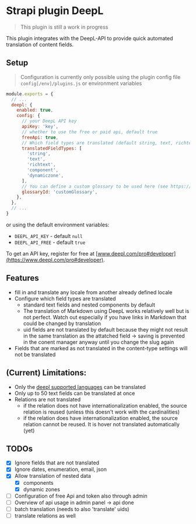 # Strapi plugin DeepL

> This plugin is still a work in progress

This plugin integrates with the DeepL-API to provide quick automated translation of content fields.

## Setup

> Configuration is currently only possible using the plugin config file `config[/env]/plugins.js` or environment variables

```js
module.exports = {
  // ...
  deepl: {
    enabled: true,
    config: {
      // your DeepL API key
      apiKey: 'key',
      // whether to use the free or paid api, default true
      freeApi: true,
      // Which field types are translated (default string, text, richtext, components and dynamiczones)
      translatedFieldTypes: [
        'string',
        'text',
        'richtext',
        'component',
        'dynamiczone',
      ],
      // You can define a custom glossary to be used here (see https://www.deepl.com/docs-api/managing-glossaries/)
      glossaryId: 'customGlossary',
    },
  },
  // ...
}
```

or using the default environment variables:

- `DEEPL_API_KEY` - default `null`
- `DEEPL_API_FREE` - default `true`

To get an API key, register for free at [www.deepl.com/pro#developer](https://www.deepl.com/pro#developer).

## Features

- fill in and translate any locale from another already defined locale
- Configure which field types are translated
  - standard text fields and nested components by default
  - The translation of Markdown using DeepL works relatively well but is not perfect. Watch out especially if you have links in Markdown that could be changed by translation
  - uid fields are not translated by default because they might not result in the same translation as the attatched field -> saving is prevented in the conent manager anyway until you change the slug again
- Fields that are marked as not translated in the content-type settings will not be translated

## (Current) Limitations:

- Only the [deepl supported languages](https://www.deepl.com/docs-api/translating-text/request/) can be translated
- Only up to 50 text fields can be translated at once
- Relations are not translated
  - if the relation does not have internationalization enabled, the source relation is reused (unless this doesn't work with the cardinalities)
  - if the relation does have internationalization enabled, the source relation cannot be reused. It is hover not translated automatically (yet)

## TODOs

- [x] Ignore fields that are not translated
- [x] Ignore dates, enumeration, email, json
- [x] Allow translation of nested data
  - [x] components
  - [x] dynamic zones
- [ ] Configuration of free Api and token also through admin
- [ ] Overview of api usage in admin panel -> api done
- [ ] batch translation (needs to also 'translate' uids)
- [ ] translate relations as well

